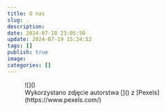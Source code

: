 ```yaml
---
title: O nas
slug: .
description: 
date: 2024-07-18 23:05:50
update: 2024-07-19 15:34:52
tags: []
publish: true
image: 
categories: []
---
```


<figure markdown>
![]()
<figcaption markdown>
Wykorzystano zdjęcie autorstwa []() z [Pexels](https://www.pexels.com/)
</figcaption>
</figure>

<!-- more -->
